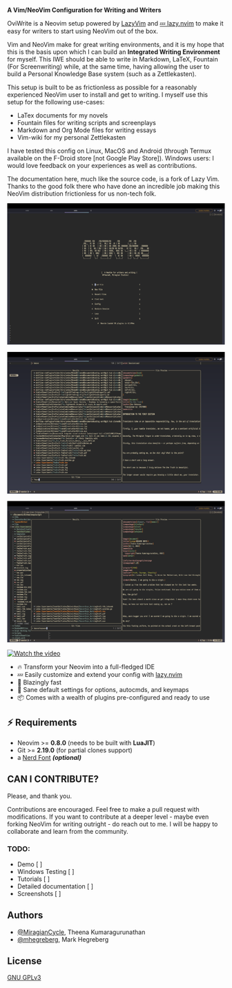 **A Vim/NeoVim Configuration for Writing and Writers**

OviWrite is a Neovim setup powered by [LazyVim](https://lazyvim.github.io/) and [💤 lazy.nvim](https://github.com/folke/lazy.nvim)
to make it easy for writers to start using NeoVim out of the box. 

Vim and NeoVim make for great writing environments, and it is my hope that this is the basis upon which I can build an **Integrated Writing Environment** for myself. This IWE should be able to write in Markdown, LaTeX, Fountain (For Screenwriting) while, at the same time, having allowing the user to build a Personal Knowledge Base system (such as a Zettlekasten). 

This setup is built to be as frictionless as possible for a reasonably experienced NeoVim user to install and get to writing. I myself use this setup for the following use-cases:

- LaTex documents for my novels
- Fountain files for writing scripts and screenplays
- Markdown and Org Mode files for writing essays
- Vim-wiki for my personal Zettlekasten 

I have tested this config on Linux, MacOS and Android (through Termux available on the F-Droid store [not Google Play Store]).
Windows users: I would love feedback on your experiences as well as contributions.

The documentation here, much like the source code, is a fork of Lazy Vim. Thanks to the good folk there who have done an incredible job making this NeoVim distribution frictionless for us non-tech folk. 

![Screenshot](1.png)


![Screenshot](2.png)

![Screenshot](3.png)

[![Watch the video](https://img.youtube.com/vi/dEpuMM0zPeg/hqdefault.jpg)](https://youtu.be/dEpunM0zPeg)


- 🔥 Transform your Neovim into a full-fledged IDE
- 💤 Easily customize and extend your config with [lazy.nvim](https://github.com/folke/lazy.nvim)
- 🚀 Blazingly fast
- 🧹 Sane default settings for options, autocmds, and keymaps
- 📦 Comes with a wealth of plugins pre-configured and ready to use

## ⚡️ Requirements

- Neovim >= **0.8.0** (needs to be built with **LuaJIT**)
- Git >= **2.19.0** (for partial clones support)
- a [Nerd Font](https://www.nerdfonts.com/) **_(optional)_**










## CAN I CONTRIBUTE?

Please, and thank you. 

Contributions are encouraged. Feel free to make a pull request with modifications. If you want to contribute at a deeper level - maybe even forking NeoVim for writing outright - do reach out to me. I will be happy to collaborate and learn from the community. 

### TODO: 

- Demo [  ]
- Windows Testing [  ]
- Tutorials [  ]
- Detailed documentation [  ]
- Screenshots [  ]

## Authors

- [@MiragianCycle](https://www.github.com/MiragianCycle), Theena Kumaragurunathan
- [@mhegreberg](https://github.com/mhegreberg), Mark Hegreberg

## License

[GNU GPLv3](https://choosealicense.com/licenses/gpl-3.0/)



